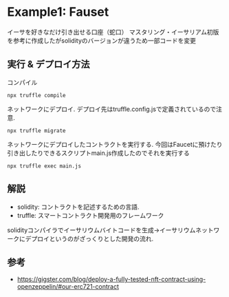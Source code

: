 
# Example1: Fauset
イーサを好きなだけ引き出せる口座（蛇口）
マスタリング・イーサリアム初版を参考に作成したがsolidityのバージョンが違うため一部コードを変更

## 実行 & デプロイ方法

コンパイル
```
npx truffle compile
```

ネットワークにデプロイ. デプロイ先はtruffle.config.jsで定義されているので注意.
```
npx truffle migrate
```

ネットワークにデプロイしたコントラクトを実行する.
今回はFaucetに預けたり引き出したりできるスクリプトmain.js作成したのでそれを実行する
```
npx truffle exec main.js
```

## 解説
* solidity: コントラクトを記述するための言語.
* truffle: スマートコントラクト開発用のフレームワーク

solidityコンパイラでイーサリウムバイトコードを生成→イーサリウムネットワークにデプロイというのがざっくりとした開発の流れ.

## 参考
* https://gigster.com/blog/deploy-a-fully-tested-nft-contract-using-openzeppelin/#our-erc721-contract
